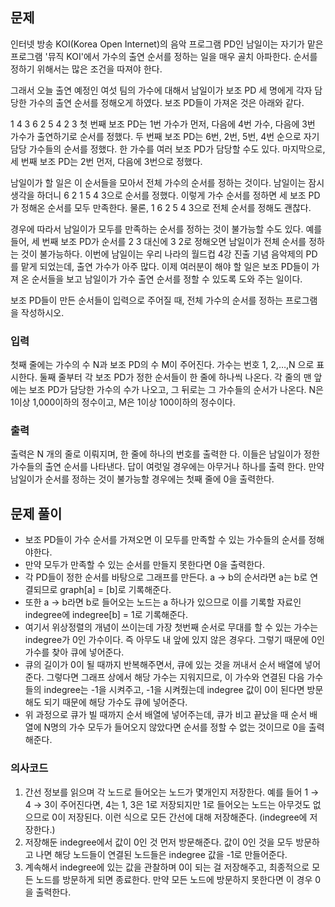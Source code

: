 ## 문제
인터넷 방송 KOI(Korea Open Internet)의 음악 프로그램 PD인 남일이는 자기가 맡은 프로그램 '뮤직 KOI'에서 가수의 출연 순서를 정하는 일을 매우 골치 아파한다. 순서를 정하기 위해서는 많은 조건을 따져야 한다.

그래서 오늘 출연 예정인 여섯 팀의 가수에 대해서 남일이가 보조 PD 세 명에게 각자 담당한 가수의 출연 순서를 정해오게 하였다. 보조 PD들이 가져온 것은 아래와 같다.

1 4 3
6 2 5 4
2 3
첫 번째 보조 PD는 1번 가수가 먼저, 다음에 4번 가수, 다음에 3번 가수가 출연하기로 순서를 정했다. 두 번째 보조 PD는 6번, 2번, 5번, 4번 순으로 자기 담당 가수들의 순서를 정했다. 한 가수를 여러 보조 PD가 담당할 수도 있다. 마지막으로, 세 번째 보조 PD는 2번 먼저, 다음에 3번으로 정했다.

남일이가 할 일은 이 순서들을 모아서 전체 가수의 순서를 정하는 것이다. 남일이는 잠시 생각을 하더니 6 2 1 5 4 3으로 순서를 정했다. 이렇게 가수 순서를 정하면 세 보조 PD가 정해온 순서를 모두 만족한다. 물론, 1 6 2 5 4 3으로 전체 순서를 정해도 괜찮다.

경우에 따라서 남일이가 모두를 만족하는 순서를 정하는 것이 불가능할 수도 있다. 예를 들어, 세 번째 보조 PD가 순서를 2 3 대신에 3 2로 정해오면 남일이가 전체 순서를 정하는 것이 불가능하다. 이번에 남일이는 우리 나라의 월드컵 4강 진출 기념 음악제의 PD를 맡게 되었는데, 출연 가수가 아주 많다. 이제 여러분이 해야 할 일은 보조 PD들이 가져 온 순서들을 보고 남일이가 가수 출연 순서를 정할 수 있도록 도와 주는 일이다.

보조 PD들이 만든 순서들이 입력으로 주어질 때, 전체 가수의 순서를 정하는 프로그램을 작성하시오.

### 입력
첫째 줄에는 가수의 수 N과 보조 PD의 수 M이 주어진다. 가수는 번호 1, 2,…,N 으로 표시한다. 둘째 줄부터 각 보조 PD가 정한 순서들이 한 줄에 하나씩 나온다. 각 줄의 맨 앞에는 보조 PD가 담당한 가수의 수가 나오고, 그 뒤로는 그 가수들의 순서가 나온다. N은 1이상 1,000이하의 정수이고, M은 1이상 100이하의 정수이다.

### 출력
출력은 N 개의 줄로 이뤄지며, 한 줄에 하나의 번호를 출력한 다. 이들은 남일이가 정한 가수들의 출연 순서를 나타낸다. 답이 여럿일 경우에는 아무거나 하나를 출력 한다. 만약 남일이가 순서를 정하는 것이 불가능할 경우에는 첫째 줄에 0을 출력한다.

## 문제 풀이
- 보조 PD들이 가수 순서를 가져오면 이 모두를 만족할 수 있는 가수들의 순서를 정해야한다.
- 만약 모두가 만족할 수 있는 순서를 만들지 못한다면 0을 출력한다.
- 각 PD들이 정한 순서를 바탕으로 그래프를 만든다. a → b의 순서라면 a는 b로 연결되므로 graph[a] = [b]로 기록해준다.
- 또한 a → b라면 b로 들어오는 노드는 a 하나가 있으므로 이를 기록할 자료인 indegree에 indegree[b] = 1로 기록해준다.
- 여기서 위상정렬의 개념이 쓰이는데 가장 첫번째 순서로 무대를 할 수 있는 가수는 indegree가 0인 가수이다. 즉 아무도 내 앞에 있지 않은 경우다. 그렇기 때문에 0인 가수를 찾아 큐에 넣어준다.
- 큐의 길이가 0이 될 때까지 반복해주면서, 큐에 있는 것을 꺼내서 순서 배열에 넣어준다. 그렇다면 그래프 상에서 해당 가수는 지워지므로, 이 가수와 연결된 다음 가수들의 indegree는 -1을 시켜주고, -1을 시켜줬는데 indegree 값이 0이 된다면 방문해도 되기 때문에 해당 가수도 큐에 넣어준다.
- 위 과정으로 큐가 빌 때까지 순서 배열에 넣어주는데, 큐가 비고 끝났을 때 순서 배열에 N명의 가수 모두가 들어오지 않았다면 순서를 정할 수 없는 것이므로 0을 출력해준다.

### 의사코드

1. 간선 정보를 읽으며 각 노드로 들어오는 노드가 몇개인지 저장한다. 예를 들어 1 → 4 → 3이 주어진다면, 4는 1, 3은 1로 저장되지만 1로 들어오는 노드는 아무것도 없으므로 0이 저장된다. 이런 식으로 모든 간선에 대해 저장해준다. (indegree에 저장한다.)
2. 저장해둔 indegree에서 값이 0인 것 먼저 방문해준다. 값이 0인 것을 모두 방문하고 나면 해당 노드들이 연결된 노드들은 indegree 값을 -1로 만들어준다.
3. 계속해서 indegree에 있는 값을 관찰하며 0이 되는 걸 저장해주고, 최종적으로 모든 노드를 방문하게 되면 종료한다. 만약 모든 노드에 방문하지 못한다면 이 경우 0을 출력한다.